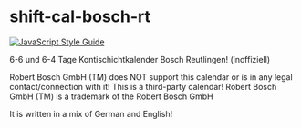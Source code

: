 shift-cal-bosch-rt
==================

[![JavaScript Style Guide](https://img.shields.io/badge/code_style-standard-brightgreen.svg)](https://standardjs.com)

6-6 und 6-4 Tage Kontischichtkalender Bosch Reutlingen! (inoffiziell)

Robert Bosch GmbH (TM) does NOT support this calendar or is in any legal contact/connection with it!
This is a third-party calendar!
Robert Bosch GmbH (TM) is a trademark of the Robert Bosch GmbH

It is written in a mix of German and English!
